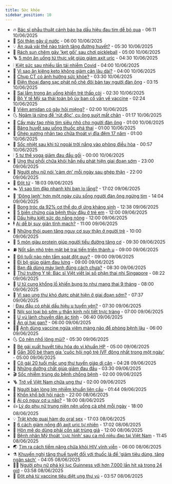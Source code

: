 ```yaml
---
title: Sức khỏe
sidebar_position: 10
---
```


<!-- vnexpress-suc-khoe:START -->
- 🔥 [Bác sĩ phẫu thuật cảnh báo ba dấu hiệu đau tim dễ bỏ qua](https://vnexpress.net/bac-si-phau-thuat-canh-bao-ba-dau-hieu-dau-tim-de-bo-qua-4896577.html) - 06:11 10/06/2025
- 🥰 [Sỏi thận gây ứ nước](https://vnexpress.net/soi-than-gay-u-nuoc-4896830.html) - 06:00 10/06/2025
- 💡 [Ăn quả vải thế nào tránh tăng đường huyết?](https://vnexpress.net/an-qua-vai-the-nao-tranh-tang-duong-huyet-4896751.html) - 05:30 10/06/2025
- 🤗 [Rách sụn chêm gây &#39;kẹt gối&#39; sau chơi pickleball](https://vnexpress.net/rach-sun-chem-gay-ket-goi-sau-choi-pickleball-4896848.html) - 05:00 10/06/2025
- 🪜 [5 món ăn uống từ thực vật giúp giảm axit uric](https://vnexpress.net/5-mon-an-uong-tu-thuc-vat-giup-giam-axit-uric-4896794.html) - 04:30 10/06/2025
- 🕯 [Kiệt sức sau nhiều lần tái nhiễm Covid](https://vnexpress.net/kiet-suc-sau-nhieu-lan-tai-nhiem-covid-4896774.html) - 04:00 10/06/2025
- 🤭 [Vì sao ăn kiêng keto không giảm cân lâu dài?](https://vnexpress.net/vi-sao-an-kieng-keto-khong-giam-can-lau-dai-4896757.html) - 04:00 10/06/2025
- 👀 [Chụp CT có ảnh hưởng sức khỏe?](https://vnexpress.net/chup-ct-co-anh-huong-suc-khoe-4896767.html) - 03:30 10/06/2025
- 🌋 [Điện thoại đang sạc phát nổ chẻ đôi bàn tay người đàn ông](https://vnexpress.net/dien-thoai-dang-sac-phat-no-che-doi-ban-tay-nguoi-dan-ong-4896657.html) - 03:15 10/06/2025
- 🫶 [Sai lầm trong ăn uống khiến trẻ thấp còi](https://vnexpress.net/sai-lam-trong-an-uong-khien-tre-thap-coi-4896519.html) - 02:30 10/06/2025
- 🦆 [Bộ Y tế Mỹ sa thải toàn bộ ủy ban cố vấn về vaccine](https://vnexpress.net/bo-y-te-my-sa-thai-toan-bo-uy-ban-co-van-ve-vaccine-4896728.html) - 02:24 10/06/2025
- 🚀 [Viêm amidan có gây hôi miệng?](https://vnexpress.net/viem-amidan-co-gay-hoi-mieng-4896732.html) - 02:00 10/06/2025
- 🌜 [Ngâm lá rừng để &#39;rút độc&#39;, cụ ông suýt mất chân](https://vnexpress.net/ngam-la-rung-de-rut-doc-cu-ong-suyt-mat-chan-4893845.html) - 01:17 10/06/2025
- 🧰 [Cấy máy tạo nhịp tim siêu nhỏ cho người đàn ông](https://vnexpress.net/cay-may-tao-nhip-tim-sieu-nho-cho-nguoi-dan-ong-4896656.html) - 01:00 10/06/2025
- 💫 [Băng huyết sau uống thuốc phá thai](https://vnexpress.net/bang-huyet-sau-uong-thuoc-pha-thai-4896651.html) - 01:00 10/06/2025
- 🌝 [Ghép xương nhân tạo chữa thoát vị đĩa đệm 17 năm](https://vnexpress.net/ghep-xuong-nhan-tao-chua-thoat-vi-dia-dem-17-nam-4896171.html) - 01:00 10/06/2025
- 🗽 [Sốc nhiệt sau khi từ ngoài trời nắng vào phòng điều hòa](https://vnexpress.net/soc-nhiet-sau-khi-tu-ngoai-troi-nang-vao-phong-dieu-hoa-4895478.html) - 00:57 10/06/2025
- 🕯 [5 tư thế yoga giảm đau đầu gối](https://vnexpress.net/suc-khoe-cam-nang-5-tu-the-yoga-giam-dau-dau-goi-4896607.html) - 00:00 10/06/2025
- 🦅 [Ung thư phổi chữa khỏi hẳn nếu phát hiện giai đoạn sớm](https://vnexpress.net/suc-khoe-cam-nang-ung-thu-phoi-chua-khoi-han-neu-phat-hien-giai-doan-som-4896134.html) - 23:00 09/06/2025
- 🦆 [Người phụ nữ nói &#39;cảm ơn&#39; mỗi ngày sau ghép thận](https://vnexpress.net/nguoi-phu-nu-noi-cam-on-moi-ngay-sau-ghep-than-4896447.html) - 22:00 09/06/2025
- 🎊 [Đột tử](https://vnexpress.net/suc-khoe/cam-nang/dot-tu-334) - 18:03 09/06/2025
- 🏊 [Vì sao tim đập nhanh khi bạn lo lắng?](https://vnexpress.net/vi-sao-tim-dap-nhanh-khi-ban-lo-lang-4896557.html) - 17:02 09/06/2025
- 📝 [&#39;Đông lạnh&#39; hơn một ngày cứu sống người đàn ông ngừng tim](https://vnexpress.net/dong-lanh-hon-mot-ngay-cuu-song-nguoi-dan-ong-ngung-tim-4896650.html) - 14:04 09/06/2025
- 💯 [Bong tróc da 92% cơ thể do dị ứng kháng sinh](https://vnexpress.net/bong-troc-da-92-co-the-do-di-ung-khang-sinh-4896639.html) - 12:38 09/06/2025
- 🌊 [5 biến chứng của bệnh thủy đậu ở trẻ em](https://vnexpress.net/5-bien-chung-cua-benh-thuy-dau-o-tre-em-4896611.html) - 12:00 09/06/2025
- 🚀 [Dấu hiệu kiệt sức do nắng nóng](https://vnexpress.net/dau-hieu-kiet-suc-do-nang-nong-4896337.html) - 12:00 09/06/2025
- 🕴 [Ai dễ bị suy giãn tĩnh mạch?](https://vnexpress.net/ai-de-bi-suy-gian-tinh-mach-4896498.html) - 11:00 09/06/2025
- 🗽 [Những thói quen tăng nguy cơ suy thận ở người trẻ](https://vnexpress.net/nhung-thoi-quen-tang-nguy-co-suy-than-o-nguoi-tre-4896553.html) - 10:00 09/06/2025
- 🎡 [5 món giàu protein giúp người tiểu đường tăng cơ](https://vnexpress.net/5-mon-giau-protein-giup-nguoi-tieu-duong-tang-co-4896417.html) - 09:30 09/06/2025
- ⛽️ [Nốt sẩn nhỏ trên mặt bé trai tiến triển thành u](https://vnexpress.net/not-san-nho-tren-mat-be-trai-tien-trien-thanh-u-4896529.html) - 09:00 09/06/2025
- 🦆 [Độ tuổi nào nên tầm soát đột quỵ?](https://vnexpress.net/do-tuoi-nao-nen-tam-soat-dot-quy-4896514.html) - 09:00 09/06/2025
- 🤩 [Đi bộ giúp giảm đau lưng](https://vnexpress.net/di-bo-giup-giam-dau-lung-4896490.html) - 09:00 09/06/2025
- 🦒 [Bạn đã dùng máy lạnh đúng cách chưa?](https://vnexpress.net/ban-da-dung-may-lanh-dung-cach-chua-4896476.html) - 08:30 09/06/2025
- 💫 [Thứ trưởng Y tế: Bác sĩ Việt viết lại số phận thai nhi Singapore](https://vnexpress.net/thu-truong-y-te-bac-si-viet-viet-lai-so-phan-thai-nhi-singapore-4896457.html) - 08:22 09/06/2025
- 🐘 [U tử cung khổng lồ khiến bụng to như mang thai 9 tháng](https://vnexpress.net/u-tu-cung-khong-lo-khien-bung-to-nhu-mang-thai-9-thang-4896471.html) - 08:00 09/06/2025
- 🚀 [Vì sao ung thư khó được phát hiện ở giai đoạn sớm?](https://vnexpress.net/suc-khoe-cam-nang-vi-sao-ung-thu-kho-duoc-phat-hien-o-giai-doan-som-4896381.html) - 07:37 09/06/2025
- 🕯 [Đau đầu có phải dấu hiệu u tuyến yên?](https://vnexpress.net/dau-dau-co-phai-dau-hieu-u-tuyen-yen-4896450.html) - 07:30 09/06/2025
- 🦏 [Nội soi loại bỏ sớm u thần kinh nội tiết trực tràng](https://vnexpress.net/noi-soi-loai-bo-som-u-than-kinh-noi-tiet-truc-trang-4896455.html) - 07:00 09/06/2025
- 🦄 [U vú lành chuyển dần ác tính](https://vnexpress.net/u-vu-lanh-chuyen-dan-ac-tinh-4896277.html) - 06:40 09/06/2025
- 🦒 [Ăn gì hại gan?](https://vnexpress.net/an-gi-hai-gan-4896387.html) - 06:00 09/06/2025
- 👨‍🏫 [Anh dùng vaccine ngừa viêm màng não để phòng bệnh lậu](https://vnexpress.net/anh-dung-vaccine-ngua-viem-mang-nao-de-phong-benh-lau-4896296.html) - 06:00 09/06/2025
- 🌜 [Có nên nhổ lông mũi?](https://vnexpress.net/co-nen-nho-long-mui-4896422.html) - 05:30 09/06/2025
- 🚀 [Bé gái xuất huyết tiêu hóa do vi khuẩn HP](https://vnexpress.net/be-gai-xuat-huyet-tieu-hoa-do-vi-khuan-hp-4896413.html) - 05:00 09/06/2025
- 💃 [Gần 300 bé tham gia &#39;cuộc hội ngộ trẻ IVF đông nhất trong một ngày&#39;](https://vnexpress.net/gan-300-be-tham-gia-cuoc-hoi-ngo-tre-ivf-dong-nhat-trong-mot-ngay-4896385.html) - 05:00 09/06/2025
- 💯 [Cô gái 20 tuổi mắc ung thư tuyến giáp di căn](https://vnexpress.net/nu-sinh-20-tuoi-mac-ung-thu-tuyen-giap-di-can-4896362.html) - 04:28 09/06/2025
- 🤔 [Những dưỡng chất giúp giảm đau đầu](https://vnexpress.net/nhung-duong-chat-giup-giam-dau-dau-4896340.html) - 03:30 09/06/2025
- 🎬 [Sốc nhiễm trùng do bệnh chồng bệnh](https://vnexpress.net/soc-nhiem-trung-do-benh-chong-benh-4896225.html) - 02:00 09/06/2025
- 🪜 [Trở về Việt Nam chữa ung thư](https://vnexpress.net/tro-ve-viet-nam-chua-ung-thu-4896167.html) - 02:00 09/06/2025
- 🦣 [Người bán lòng lợn nhiễm khuẩn liên cầu](https://vnexpress.net/nguoi-ban-long-lon-nhiem-khuan-lien-cau-4896154.html) - 01:44 09/06/2025
- 🧐 [Khốn khổ bởi hôi nách](https://vnexpress.net/khon-kho-boi-hoi-nach-4889227.html) - 22:00 08/06/2025
- 🤡 [Ai có nguy cơ u não?](https://vnexpress.net/suc-khoe-cam-nang-ai-co-nguy-co-u-nao-4895548.html) - 18:00 08/06/2025
- 👍 [Lý do phụ nữ trung niên nên uống cà phê mỗi ngày](https://vnexpress.net/ly-do-phu-nu-trung-nien-nen-uong-ca-phe-moi-ngay-4894758.html) - 18:00 08/06/2025
- 💡 [Trật khớp quai hàm do oral sex](https://vnexpress.net/trat-khop-quai-ham-do-oral-sex-4895620.html) - 17:03 08/06/2025
- 💯 [6 cách giảm nồng độ axit uric tự nhiên](https://vnexpress.net/suc-khoe-cam-nang-6-cach-giam-nong-do-axit-uric-tu-nhien-4895372.html) - 17:02 08/06/2025
- 🧠 [Hôn mê do dùng phải cồn sát trùng giả](https://vnexpress.net/hon-me-do-dung-phai-con-sat-trung-gia-4896100.html) - 12:00 08/06/2025
- 🎡 [Bệnh nhân Mỹ thoát &#39;cực hình&#39; sau ca mổ niệu đạo tại Việt Nam](https://vnexpress.net/benh-nhan-my-thoat-cuc-hinh-sau-ca-mo-nieu-dao-tai-viet-nam-4896096.html) - 11:45 08/06/2025
- 🌏 [Tìm ra cách tiềm năng chữa khỏi HIV vĩnh viễn](https://vnexpress.net/suc-khoe-cam-nang-tim-ra-cach-tiem-nang-chua-khoi-hiv-vinh-vien-4896012.html) - 06:00 08/06/2025
- ⚗️ [Khuyến nghị tăng thuế tuyệt đối với thuốc lá để &#39;giảm tiêu dùng, tăng ngân sách&#39;](https://vnexpress.net/khuyen-nghi-tang-thue-tuyet-doi-voi-thuoc-la-de-giam-tieu-dung-tang-ngan-sach-4896030.html) - 04:05 08/06/2025
- 👨‍🏫 [Người phụ nữ phá kỷ lục Guinness với hơn 7.000 lần hít xà trong 24 giờ](https://vnexpress.net/nguoi-phu-nu-pha-ky-luc-guinness-voi-hon-7-000-lan-hit-xa-trong-24-gio-4896008.html) - 03:58 08/06/2025
- 🤖 [Đột phá từ vaccine tiêu diệt ung thư vú](https://vnexpress.net/dot-pha-tu-vaccine-tieu-diet-ung-thu-vu-4896022.html) - 03:57 08/06/2025<!-- vnexpress-suc-khoe:END -->
